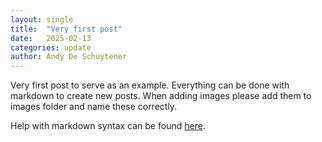 ```yaml
---
layout: single
title:  "Very first post"
date:   2025-02-13
categories: update
author: Andy De Schuytener
---
```


Very first post to serve as an example. Everything can be done with markdown to create new posts. When adding images please add them to images folder and name these correctly.

Help with markdown syntax can be found [here](https://www.markdownguide.org/basic-syntax/).
